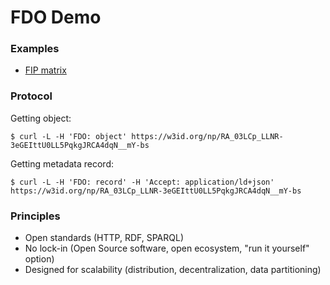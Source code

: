 # FDO Demo

### Examples

- [FIP matrix](https://w3id.org/np/RA_03LCp_LLNR-3eGEIttU0LL5PqkgJRCA4dqN__mY-bs)

### Protocol

Getting object:

    $ curl -L -H 'FDO: object' https://w3id.org/np/RA_03LCp_LLNR-3eGEIttU0LL5PqkgJRCA4dqN__mY-bs

Getting metadata record:

    $ curl -L -H 'FDO: record' -H 'Accept: application/ld+json' https://w3id.org/np/RA_03LCp_LLNR-3eGEIttU0LL5PqkgJRCA4dqN__mY-bs

### Principles

- Open standards (HTTP, RDF, SPARQL)
- No lock-in (Open Source software, open ecosystem, "run it yourself" option)
- Designed for scalability (distribution, decentralization, data partitioning)
